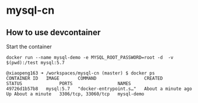 # mysql-cn

## How to use devcontainer


Start the container

```
docker run --name mysql-demo -e MYSQL_ROOT_PASSWORD=root -d  -v $(pwd):/test mysql:5.7
```

```
@xiaopeng163 ➜ /workspaces/mysql-cn (master) $ docker ps
CONTAINER ID   IMAGE       COMMAND                  CREATED              STATUS              PORTS                 NAMES
49726d1b57b8   mysql:5.7   "docker-entrypoint.s…"   About a minute ago   Up About a minute   3306/tcp, 33060/tcp   mysql-demo
```

